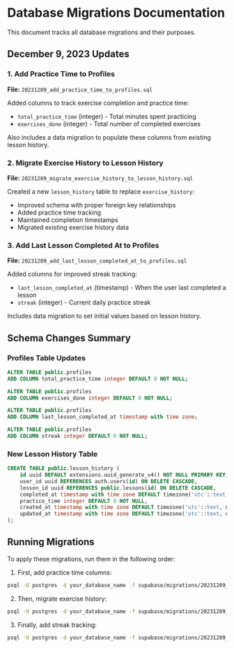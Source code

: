 # Database Migrations Documentation

This document tracks all database migrations and their purposes.

## December 9, 2023 Updates

### 1. Add Practice Time to Profiles
**File:** `20231209_add_practice_time_to_profiles.sql`

Added columns to track exercise completion and practice time:
- `total_practice_time` (integer) - Total minutes spent practicing
- `exercises_done` (integer) - Total number of completed exercises

Also includes a data migration to populate these columns from existing lesson history.

### 2. Migrate Exercise History to Lesson History
**File:** `20231209_migrate_exercise_history_to_lesson_history.sql`

Created a new `lesson_history` table to replace `exercise_history`:
- Improved schema with proper foreign key relationships
- Added practice time tracking
- Maintained completion timestamps
- Migrated existing exercise history data

### 3. Add Last Lesson Completed At to Profiles
**File:** `20231209_add_last_lesson_completed_at_to_profiles.sql`

Added columns for improved streak tracking:
- `last_lesson_completed_at` (timestamp) - When the user last completed a lesson
- `streak` (integer) - Current daily practice streak

Includes data migration to set initial values based on lesson history.

## Schema Changes Summary

### Profiles Table Updates
```sql
ALTER TABLE public.profiles 
ADD COLUMN total_practice_time integer DEFAULT 0 NOT NULL;

ALTER TABLE public.profiles 
ADD COLUMN exercises_done integer DEFAULT 0 NOT NULL;

ALTER TABLE public.profiles 
ADD COLUMN last_lesson_completed_at timestamp with time zone;

ALTER TABLE public.profiles 
ADD COLUMN streak integer DEFAULT 0 NOT NULL;
```

### New Lesson History Table
```sql
CREATE TABLE public.lesson_history (
    id uuid DEFAULT extensions.uuid_generate_v4() NOT NULL PRIMARY KEY,
    user_id uuid REFERENCES auth.users(id) ON DELETE CASCADE,
    lesson_id uuid REFERENCES public.lessons(id) ON DELETE CASCADE,
    completed_at timestamp with time zone DEFAULT timezone('utc'::text, now()) NOT NULL,
    practice_time integer DEFAULT 0 NOT NULL,
    created_at timestamp with time zone DEFAULT timezone('utc'::text, now()) NOT NULL,
    updated_at timestamp with time zone DEFAULT timezone('utc'::text, now()) NOT NULL
);
```

## Running Migrations

To apply these migrations, run them in the following order:

1. First, add practice time columns:
```bash
psql -U postgres -d your_database_name -f supabase/migrations/20231209_add_practice_time_to_profiles.sql
```

2. Then, migrate exercise history:
```bash
psql -U postgres -d your_database_name -f supabase/migrations/20231209_migrate_exercise_history_to_lesson_history.sql
```

3. Finally, add streak tracking:
```bash
psql -U postgres -d your_database_name -f supabase/migrations/20231209_add_last_lesson_completed_at_to_profiles.sql
```
